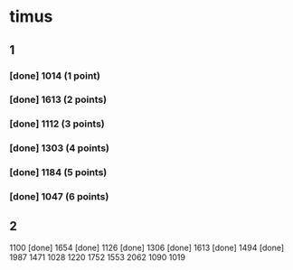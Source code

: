 # timus
## 1
### [done] 1014 (1 point) 
### [done] 1613 (2 points) 
### [done] 1112 (3 points) 
### [done] 1303 (4 points)
### [done] 1184 (5 points)
### [done] 1047 (6 points)

## 2
1100
[done] 1654
[done] 1126
[done] 1306
[done] 1613
[done] 1494
[done] 1987
1471
1028
1220
1752
1553
2062
1090
1019

